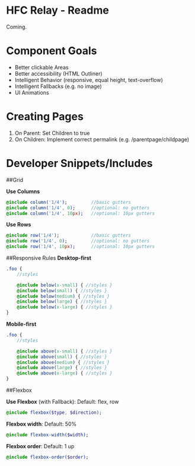 # HFC Relay - Readme

Coming.


# Component Goals
- Better clickable Areas
- Better accessibility (HTML Outliner)
- Intelligent Behavior (responsive, equal height, text-overflow)
- Intelligent Fallbacks (e.g. no image)
- UI Animations

# Creating Pages
1. On Parent: Set Children to true
2. On Children: Implement correct permalink (e.g. /parentpage/childpage)



# Developer Snippets/Includes

##Grid

**Use Columns**
```sass
@include column('1/4');			//basic gutters
@include column('1/4', 0); 		//optional: no gutters
@include column('1/4', 10px); 	//optional: 10px gutters
```

**Use Rows**
```sass
@include row('1/4');			//basic gutters
@include row('1/4', 0); 		//optional: no gutters
@include row('1/4', 10px); 		//optional: 10px gutters
```

##Responsive Rules
**Desktop-first**
```sass
.foo {
	//styles

	@include below(x-small) { //styles }
	@include below(small) { //styles }
	@include below(medium) { //styles }
	@include below(large) { //styles }
	@include below(x-large) { //styles }
}
```
**Mobile-first**
```sass
.foo {
	//styles

	@include above(x-small) { //styles }
	@include above(small) { //styles }
	@include above(medium) { //styles }
	@include above(large) { //styles }
	@include above(x-large) { //styles }
}
```


##Flexbox 

**Use Flexbox** (with Fallback):
Default: flex, row
```sass
@include flexbox($type, $direction);
```


**Flexbox width**:
Default: 50%
```sass
@include flexbox-width($width);
```


**Flexbox order**:
Default: 1 up
```sass
@include flexbox-order($order);
```


